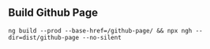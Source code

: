 ## Build Github Page

```shell
ng build --prod --base-href=/github-page/ && npx ngh --dir=dist/github-page --no-silent
```
